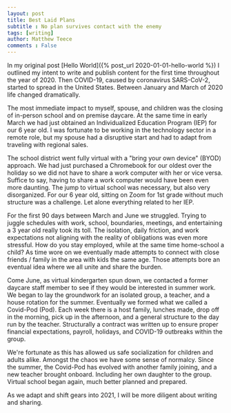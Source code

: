 ```yaml
---
layout: post
title: Best Laid Plans
subtitle : No plan survives contact with the enemy
tags: [writing]
author: Matthew Teece
comments : False
---
```


In my original post [Hello World]({% post_url 2020-01-01-hello-world %}) I outlined my intent to write and publish content for the first time throughout the year of 2020. Then COVID-19, caused by coronavirus SARS-CoV-2, started to spread in the United States. Between January and March of 2020 life changed dramatically.

The most immediate impact to myself, spouse, and children was the closing of in-person school and on premise daycare. At the same time in early March we had just obtained an Individualized Education Program (IEP) for our 6 year old. I was fortunate to be working in the technology sector in a remote role, but my spouse had a disruptive start and had to adapt from traveling with regional sales.

The school district went fully virtual with a "bring your own device" (BYOD) approach. We had just purchased a Chromebook for our oldest over the holiday so we did not have to share a work computer with her or vice versa. Suffice to say, having to share a work computer would have been even more daunting. The jump to virtual school was necessary, but also very disorganized. For our 6 year old, sitting on Zoom for 1st grade without much structure was a challenge. Let alone everything related to her IEP.

For the first 90 days between March and June we struggled. Trying to juggle schedules with work, school, boundaries, meetings, and entertaining a 3 year old really took its toll. The isolation, daily friction, and work expectations not aligning with the reality of obligations was even more stressful. How do you stay employed, while at the same time home-school a child? As time wore on we eventually made attempts to connect with close friends / family in the area with kids the same age. Those attempts bore an eventual idea where we all unite and share the burden.

Come June, as virtual kindergarten spun down, we contacted a former daycare staff member to see if they would be interested in summer work. We began to lay the groundwork for an isolated group, a teacher, and a house rotation for the summer. Eventually we formed what we called a Covid-Pod (Pod). Each week there is a host family, lunches made, drop off in the morning, pick up in the afternoon, and a general structure to the day run by the teacher. Structurally a contract was written up to ensure proper financial expectations, payroll, holidays, and COVID-19 outbreaks within the group.

We're fortunate as this has allowed us safe socialization for children and adults alike. Amongst the chaos we have some sense of normalcy. Since the summer, the Covid-Pod has evolved with another family joining, and a new teacher brought onboard. Including her own daughter to the group. Virtual school began again, much better planned and prepared. 

As we adapt and shift gears into 2021, I will be more diligent about writing and sharing.




